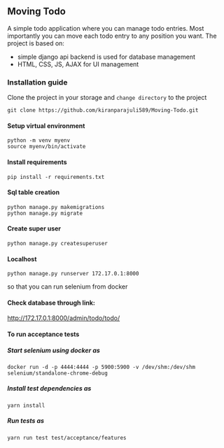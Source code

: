 ## Moving Todo
A simple todo application where you can manage todo entries.
Most importantly you can move each todo entry to any position you want.
The project is based on:
- simple django api backend is used for database management
- HTML, CSS, JS, AJAX for UI management

### Installation guide
Clone the project in your storage and `change directory` to the project
```shell script
git clone https://github.com/kiranparajuli589/Moving-Todo.git
```

#### Setup virtual environment
```shell script
python -m venv myenv
source myenv/bin/activate
```
#### Install requirements
```shell script
pip install -r requirements.txt
```

#### Sql table creation
```shell script
python manage.py makemigrations
python manage.py migrate
```

#### Create super user
```shell script
python manage.py createsuperuser
```

#### Localhost
```shell script
python manage.py runserver 172.17.0.1:8000
```
so that you can run selenium from docker

#### Check database through link:
http://172.17.0.1:8000/admin/todo/todo/

#### To run acceptance tests
##### Start selenium using docker as
```shell script
docker run -d -p 4444:4444 -p 5900:5900 -v /dev/shm:/dev/shm selenium/standalone-chrome-debug
```
##### Install test dependencies as
```shell script
yarn install
```
##### Run tests as
```shell script
yarn run test test/acceptance/features
```
